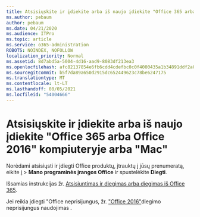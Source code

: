 ```yaml
---
title: Atsisiųskite ir įdiekite arba iš naujo įdiekite "Office 365 arba Office 2016" kompiuteryje arba "Mac"
ms.author: pebaum
author: pebaum
ms.date: 04/21/2020
ms.audience: ITPro
ms.topic: article
ms.service: o365-administration
ROBOTS: NOINDEX, NOFOLLOW
localization_priority: Normal
ms.assetid: 8d7abd5a-5004-4d16-aad9-8083df213ea3
ms.openlocfilehash: afc82137854e6fb6cdd4cdefbc0c0f4000435a1b34891ddf2a029dcff2ceffa8
ms.sourcegitcommit: b5f7da89a650d2915dc652449623c78be6247175
ms.translationtype: MT
ms.contentlocale: lt-LT
ms.lasthandoff: 08/05/2021
ms.locfileid: "54004666"
---
```

# <a name="download-and-install-or-reinstall-office-365-or-office-2016-on-a-pc-or-mac"></a>Atsisiųskite ir įdiekite arba iš naujo įdiekite "Office 365 arba Office 2016" kompiuteryje arba "Mac"

Norėdami atsisiųsti ir įdiegti Office produktų, įtrauktų į jūsų prenumeratą, eikite [į](https://portal.office.com/OLS/MySoftware.aspx) \> **Mano programinės įrangos Office** ir spustelėkite **Diegti**. 
  
Išsamias instrukcijas žr. [Atsisiuntimas ir diegimas arba diegimas iš Office 365](https://support.office.com/article/4414eaaf-0478-48be-9c42-23adc471665816658?wt.mc_id=O365_Admin_Alch).
  
Jei reikia įdiegti "Office neprisijungus, žr. ["Office 2016"](https://support.office.com/article/f0a85fe7-118f-41cb-a791-d59cef96ad1c?wt.mc_id=O365_Admin_Alch#OfficePlans=Office_for_business)diegimo neprisijungus naudojimas .
  

